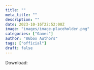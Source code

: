 ```yaml
---
title: ""
meta_title: ""
description: ""
date: 2023-10-16T22:52:00Z
image: "images/image-placeholder.png"
categories: ["Games"]
author: "86box Authors"
tags: ["official"]
draft: false
---
```


Download: 

